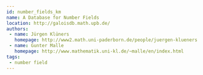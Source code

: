 ```yaml
---
id: number_fields_km
name: A Database for Number Fields
location: http://galoisdb.math.upb.de/
authors:
 - name: Jürgen Klüners
   homepage: http://www2.math.uni-paderborn.de/people/juergen-klueners.html
 - name: Gunter Malle
   homepage: http://www.mathematik.uni-kl.de/~malle/en/index.html
tags:
 - number field
---
```


